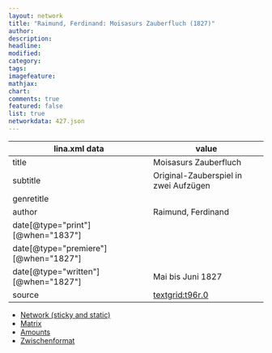 ```yaml
---
layout: network
title: "Raimund, Ferdinand: Moisasurs Zauberfluch (1827)"
author:
description:
headline:
modified:
category:
tags:
imagefeature: 
mathjax: 
chart: 
comments: true
featured: false
list: true
networkdata: 427.json
---
```

lina.xml data  | value
------------- | -------------
title|Moisasurs Zauberfluch
subtitle|Original-Zauberspiel in zwei Aufzügen
genretitle|
author|Raimund, Ferdinand
date[@type="print"][@when="1837"]|
date[@type="premiere"][@when="1827"]|
date[@type="written"][@when="1827"]|Mai bis Juni 1827
source|[textgrid:t96r.0](https://textgridlab.org/1.0/tgcrud-public/rest/textgrid:t96r.0/data)



* [Network (sticky and static)](/network427)
* [Matrix](/matrix427)
* [Amounts](/amounts427)
* [Zwischenformat](/lina427 )
